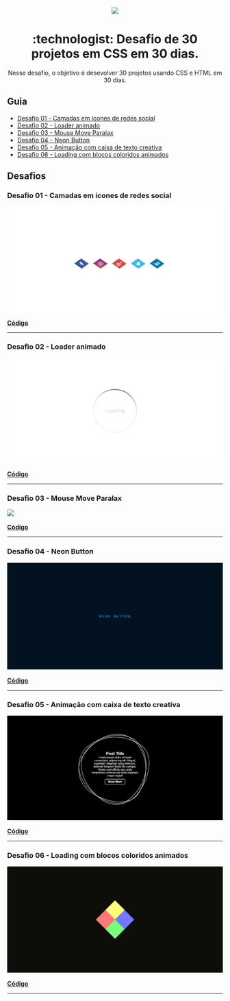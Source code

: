 <div align="center">

<img src="https://media.giphy.com/media/PiQejEf31116URju4V/giphy.gif">

<h1> :technologist: Desafio de 30 projetos em CSS em 30 dias.</h1>
<p>Nesse desafio, o objetivo é desevolver 30 projetos usando CSS e HTML em 30 dias.</p>

</div>

## Guia

- <a href="#01">Desafio 01 - Camadas em ícones de redes social</a>
- <a href="#02">Desafio 02 - Loader animado</a>
- <a href="#03">Desafio 03 - Mouse Move Paralax</a>
- <a href="#04">Desafio 04 - Neon Button</a>
- <a href="#05">Desafio 05 - Animação com caixa de texto creativa</a>
- <a href="#06">Desafio 06 - Loading com blocos coloridos animados</a>


## Desafios 

<a id="01"></a>

### Desafio 01 - Camadas em ícones de redes social

<img src=".github/01.gif">


**[Código](https://github.com/jefferson-calmon/challenge-30projects-in-30days/tree/master/desafio-01-icone-social-camadas)**


---

<a id="02"></a>

### Desafio 02 - Loader animado

<img src=".github/02.gif">


**[Código](https://github.com/jefferson-calmon/challenge-30projects-in-30days/tree/master/desafio-02-loading-animated)**


---

<a id="03"></a>

### Desafio 03 - Mouse Move Paralax

<img src=".github/03.gif">


**[Código](https://github.com/jefferson-calmon/challenge-30projects-in-30days/tree/master/desafio-03-mouse-move-paralax)**

---

<a id="04"></a>

### Desafio 04 - Neon Button

<img src=".github/04.gif">


**[Código](https://github.com/jefferson-calmon/challenge-30projects-in-30days/tree/master/desafio-04-button-animated)**

---

<a id="05"></a>

### Desafio 05 - Animação com caixa de texto creativa

<img src=".github/05.gif">


**[Código](https://github.com/jefferson-calmon/challenge-30projects-in-30days/tree/master/desafio-05-creative-box-animation)**

---

<a id="06"></a>

### Desafio 06 - Loading com blocos coloridos animados

<img src=".github/06.gif">


**[Código](https://github.com/jefferson-calmon/challenge-30projects-in-30days/tree/master/desafio-06-loading-with-squares-animated)**

---